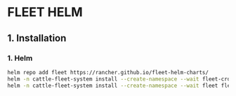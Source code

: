 # FLEET HELM

## 1. Installation
### 1. Helm
```bash
helm repo add fleet https://rancher.github.io/fleet-helm-charts/
helm -n cattle-fleet-system install --create-namespace --wait fleet-crd fleet/fleet-crd
helm -n cattle-fleet-system install --create-namespace --wait fleet fleet/fleet
```
